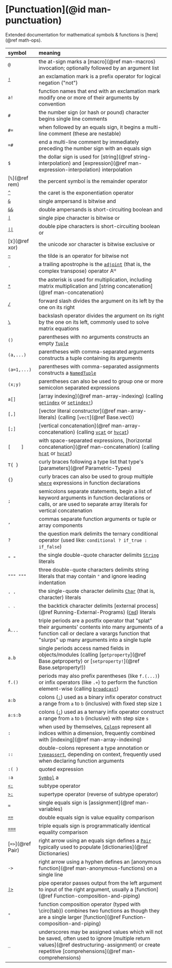 # [Punctuation](@id man-punctuation)

Extended documentation for mathematical symbols & functions is [here](@ref math-ops).

| symbol      | meaning                                                                                     |
|:----------- |:--------------------------------------------------------------------------------------------|
| `@`         | the at-sign marks a [macro](@ref man-macros) invocation; optionally followed by an argument list |
| [`!`](@ref) | an exclamation mark is a prefix operator for logical negation ("not")                       |
| `a!`        | function names that end with an exclamation mark modify one or more of their arguments by convention |
| `#`         | the number sign (or hash or pound) character begins single line comments                    |
| `#=`        | when followed by an equals sign, it begins a multi-line comment (these are nestable)        |
| `=#`        | end a multi-line comment by immediately preceding the number sign with an equals sign       |
| `$`         | the dollar sign is used for [string](@ref string-interpolation) and [expression](@ref man-expression-interpolation) interpolation |
| [`%`](@ref rem) | the percent symbol is the remainder operator                                            |
| [`^`](@ref) | the caret is the exponentiation operator                                                    |
| [`&`](@ref) | single ampersand is bitwise and                                                             |
| [`&&`](@ref)| double ampersands is short-circuiting boolean and                                           |
| [`\|`](@ref)| single pipe character is bitwise or                                                         |
| [`\|\|`](@ref) | double pipe characters is short-circuiting boolean or                                    |
| [`⊻`](@ref xor) | the unicode xor character is bitwise exclusive or                                       |
| [`~`](@ref) | the tilde is an operator for bitwise not                                                    |
| `'`         | a trailing apostrophe is the [`adjoint`](@ref) (that is, the complex transpose) operator Aᴴ |
| [`*`](@ref) | the asterisk is used for multiplication, including matrix multiplication and [string concatenation](@ref man-concatenation) |
| [`/`](@ref) | forward slash divides the argument on its left by the one on its right                      |
| [`\`](@ref) | backslash operator divides the argument on its right by the one on its left, commonly used to solve matrix equations |
| `()`        | parentheses with no arguments constructs an empty [`Tuple`](@ref)                           |
| `(a,...)`   | parentheses with comma-separated arguments constructs a tuple containing its arguments      |
| `(a=1,...)` | parentheses with comma-separated assignments constructs a [`NamedTuple`](@ref)              |
| `(x;y)`     | parentheses can also be used to group one or more semicolon separated expressions           |
| `a[]`       | [array indexing](@ref man-array-indexing) (calling [`getindex`](@ref) or [`setindex!`](@ref)) |
| `[,]`       | [vector literal constructor](@ref man-array-literals) (calling [`vect`](@ref Base.vect))    |
| `[;]`       | [vertical concatenation](@ref man-array-concatenation) (calling [`vcat`](@ref) or [`hvcat`](@ref)) |
| `[    ]`    | with space-separated expressions, [horizontal concatenation](@ref man-concatenation) (calling [`hcat`](@ref) or [`hvcat`](@ref)) |
| `T{ }`      | curly braces following a type list that type's [parameters](@ref Parametric-Types)          |
| `{}`        | curly braces can also be used to group multiple [`where`](@ref) expressions in function declarations |
| `;`         | semicolons separate statements, begin a list of keyword arguments in function declarations or calls, or are used to separate array literals for vertical concatenation |
| `,`         | commas separate function arguments or tuple or array components                             |
| `?`         | the question mark delimits the ternary conditional operator (used like: `conditional ? if_true : if_false`) |
| `" "`       | the single double-quote character delimits [`String`](@ref) literals                        |
| `""" """`   | three double-quote characters delimits string literals that may contain `"` and ignore leading indentation |
| `' '`       | the single-quote character delimits [`Char`](@ref) (that is, character) literals            |
| ``` ` ` ``` | the backtick character delimits [external process](@ref Running-External-Programs) ([`Cmd`](@ref)) literals |
| `A...`      | triple periods are a postfix operator that "splat" their arguments' contents into many arguments of a function call or declare a varargs function that "slurps" up many arguments into a single tuple |
| `a.b`       | single periods access named fields in objects/modules (calling [`getproperty`](@ref Base.getproperty) or [`setproperty!`](@ref Base.setproperty!)) |
| `f.()`      | periods may also prefix parentheses (like `f.(...)`) or infix operators (like `.+`) to perform the function element-wise (calling [`broadcast`](@ref)) |
| `a:b`       | colons ([`:`](@ref)) used as a binary infix operator construct a range from `a` to `b` (inclusive) with fixed step size `1` |
| `a:s:b`     | colons ([`:`](@ref)) used as a ternary infix operator construct a range from `a` to `b` (inclusive) with step size `s` |
| `:`         | when used by themselves, [`Colon`](@ref)s represent all indices within a dimension, frequently combined with [indexing](@ref man-array-indexing) |
| `::`        | double-colons represent a type annotation or [`typeassert`](@ref), depending on context, frequently used when declaring function arguments |
| `:( )`      | quoted expression                                                                           |
| `:a`        | [`Symbol`](@ref) a                                                                          |
| [`<:`](@ref)| subtype operator                                                                            |
| [`>:`](@ref)| supertype operator (reverse of subtype operator)                                            |
| `=`         | single equals sign is [assignment](@ref man-variables)                                      |
| [`==`](@ref)| double equals sign is value equality comparison                                             |
| [`===`](@ref) | triple equals sign is programmatically identical equality comparison                      |
| [`=>`](@ref Pair) | right arrow using an equals sign defines a [`Pair`](@ref) typically used to populate [dictionaries](@ref Dictionaries) |
| `->`        | right arrow using a hyphen defines an [anonymous function](@ref man-anonymous-functions) on a single line |
| [`\|>`](@ref)       | pipe operator passes output from the left argument to input of the right argument, usually a [function](@ref Function-composition-and-piping) |
| `∘`         | function composition operator (typed with \circ{tab}) combines two functions as though they are a single larger [function](@ref Function-composition-and-piping) |
| `_`         | underscores may be assigned values which will not be saved, often used to ignore [multiple return values](@ref destructuring-assignment) or create repetitive [comprehensions](@ref man-comprehensions) |
